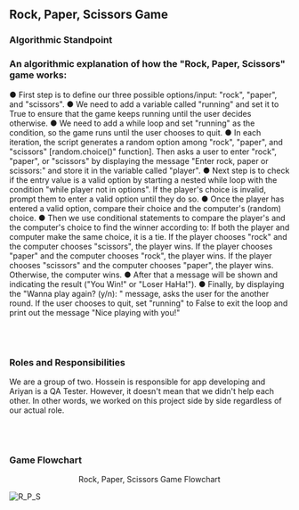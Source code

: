 ## Rock, Paper, Scissors Game

### Algorithmic Standpoint
### An algorithmic explanation of how the "Rock, Paper, Scissors" game works:

● First step is to define our three possible options/input: "rock", "paper", and "scissors".
● We need to add a variable called "running" and set it to True to ensure that the game keeps running until the user decides otherwise.
● We need to add a while loop and set "running" as the condition, so the game runs until the user chooses to quit.
● In each iteration, the script generates a random option among "rock", "paper", and "scissors" [random.choice()" function]. Then asks a user to enter "rock", "paper", or "scissors" by displaying the message "Enter rock, paper or scissors:" and store it in the variable called "player".
● Next step is to check if the entry value is a valid option by starting a nested while loop with the condition "while player not in options". If the player's choice is invalid, prompt them to enter a valid option until they do so.
● Once the player has entered a valid option, compare their choice and the computer's (random) choice.
● Then we use conditional statements to compare the player's and the computer's choice to find the winner according to:
	If both the player and computer make the same choice, it is a tie.
	If the player chooses "rock" and the computer chooses "scissors", the player wins.
	If the player chooses "paper" and the computer chooses "rock", the player wins.
	If the player chooses "scissors" and the computer chooses "paper", the player wins.
	Otherwise, the computer wins.
● After that a message will be shown and indicating the result ("You Win!" or "Loser HaHa!").
● Finally, by displaying the "Wanna play again? (y/n): " message, asks the user for the another round. If the user chooses to quit, set "running" to False to exit the loop and print out the message "Nice playing with you!"

</br>
</br>

### Roles and Responsibilities
We are a group of two. Hossein is responsible for app developing and Ariyan is a QA Tester. However, it doesn't mean that we didn't help each other. In other words, we worked on this project side by side regardless of our actual role.


</br>
</br>

### Game Flowchart

<div align="center">
 Rock, Paper, Scissors Game Flowchart
</div>

![R_P_S](http://nouvinmedia.com/wp-content/uploads/2023/03/Flowchart.png)
</br>
</br>

